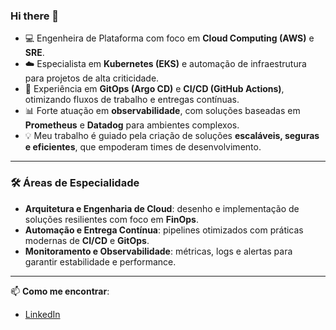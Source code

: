 ### Hi there 👋

- 💻 Engenheira de Plataforma com foco em **Cloud Computing (AWS)** e **SRE**.  
- ☁️ Especialista em **Kubernetes (EKS)** e automação de infraestrutura para projetos de alta criticidade.  
- 🔄 Experiência em **GitOps (Argo CD)** e **CI/CD (GitHub Actions)**, otimizando fluxos de trabalho e entregas contínuas.  
- 📊 Forte atuação em **observabilidade**, com soluções baseadas em **Prometheus** e **Datadog** para ambientes complexos.  
- 💡 Meu trabalho é guiado pela criação de soluções **escaláveis, seguras e eficientes**, que empoderam times de desenvolvimento.  

---

### 🛠️ Áreas de Especialidade
- **Arquitetura e Engenharia de Cloud**: desenho e implementação de soluções resilientes com foco em **FinOps**.  
- **Automação e Entrega Contínua**: pipelines otimizados com práticas modernas de **CI/CD** e **GitOps**.  
- **Monitoramento e Observabilidade**: métricas, logs e alertas para garantir estabilidade e performance.  

---

📫 **Como me encontrar**:  
- [LinkedIn](https://www.linkedin.com)  
